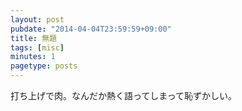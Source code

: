 ```yaml
---
layout: post
pubdate: "2014-04-04T23:59:59+09:00"
title: 無題
tags: [misc]
minutes: 1
pagetype: posts
---
```

打ち上げで肉。なんだか熱く語ってしまって恥ずかしい。

